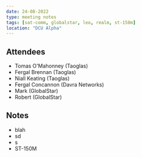 ```yaml
---
date: 24-08-2022
type: meeting notes
tags: [sat-comm, globalstar, leo, realm, st-150m]
location: "DCU Alpha"
---
```


## Attendees
- Tomas O'Mahonney (Taoglas)
- Fergal Brennan (Taoglas)
- Niall Keating (Taoglas)
- Fergal Concannon (Davra Networks)
- Mark (GlobalStar)
- Robert (GlobalStar)

## Notes

- blah
- sd
- s
- ST-150M
